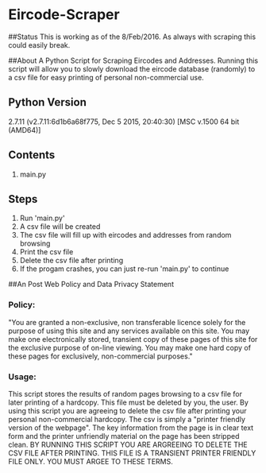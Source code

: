 # Eircode-Scraper

##Status
This is working as of the 8/Feb/2016. As always with scraping this could easily break.

##About
A Python Script for Scraping Eircodes and Addresses. Running this script will allow you to slowly download the eircode database (randomly) to a csv file for easy printing of personal non-commercial use.

## Python Version
2.7.11 (v2.7.11:6d1b6a68f775, Dec  5 2015, 20:40:30) [MSC v.1500 64 bit (AMD64)]

## Contents
1. main.py

## Steps
1. Run 'main.py'
2. A csv file will be created
3. The csv file will fill up with eircodes and addresses from random browsing
4. Print the csv file
5. Delete the csv file after printing
6. If the progam crashes, you can just re-run 'main.py' to continue

##An Post Web Policy and Data Privacy Statement

### Policy:
"You are granted a non-exclusive, non transferable licence solely for the purpose of using this site and any services available on this site. You may make one electronically stored, transient copy of these pages of this site for the exclusive purpose of on-line viewing. You may make one hard copy of these pages for exclusively, non-commercial purposes."

### Usage:
This script stores the results of random pages browsing to a csv file for later printing of a hardcopy. This file must be deleted by you, the user. By using this script you are agreeing to delete the csv file after printing your personal non-commercial hardcopy. The csv is simply a "printer friendly version of the webpage". The key information from the page is in clear text form and the printer unfriendly material on the page has been stripped clean. BY RUNNING THIS SCRIPT YOU ARE ARGREEING TO DELETE THE CSV FILE AFTER PRINTING. THIS FILE IS A TRANSIENT PRINTER FRIENDLY FILE ONLY. YOU MUST ARGEE TO THESE TERMS.
